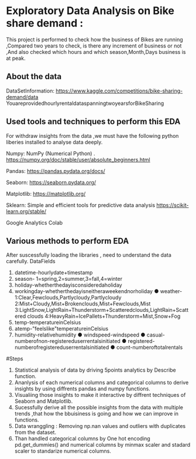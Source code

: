 
# Exploratory Data Analysis on Bike share demand :
This project is performed to check how the business of Bikes are running ,Compared two years to check, is there any increment of business or not ,And also checked which hours and which season,Month,Days business is at peak.




## About the data
DataSetInformation: https://www.kaggle.com/competitions/bike-sharing-demand/data
YouareprovidedhourlyrentaldataspanningtwoyearsforBikeSharing
## Used tools and techniques to perform this EDA
For withdraw insights from the data ,we must have the following python liberies installed to analyse data deeply.

Numpy: NumPy (Numerical Python) . https://numpy.org/doc/stable/user/absolute_beginners.html

Pandas:  https://pandas.pydata.org/docs/

Seaborn: https://seaborn.pydata.org/

Matplotlib:  https://matplotlib.org/

Sklearn: Simple and efficient tools for predictive data analysis https://scikit-learn.org/stable/

Google Analytics Colab
## Various methods to perform EDA
After suscessfully loading the libraries , need to understand the data carefully.
DataFields
1. datetime-hourlydate+timestamp 
2. season- 1=spring,2=summer,3=fall,4=winter  
3. holiday-whetherthedayisconsideredaholiday 
4. workingday-whetherthedayisneitheraweekendnorholiday ● weather-1:Clear,Fewclouds,Partlycloudy,Partlycloudy 2:Mist+Cloudy,Mist+Brokenclouds,Mist+Fewclouds,Mist 3:LightSnow,LightRain+Thunderstorm+Scatteredclouds,LightRain+Scattered clouds 4:HeavyRain+IcePallets+Thunderstorm+Mist,Snow+Fog 
5. temp-temperatureinCelsius 
6. atemp-"feelslike"temperatureinCelsius 
7. humidity-relativehumidity ● windspeed-windspeed ● casual-numberofnon-registereduserrentalsinitiated ● registered-numberofregistereduserrentalsinitiated ● count-numberoftotalrentals

#Steps
1. Statistical analysis of data by driving 5points analytics by Describe function.
2. Ananlysis of each numerical columns and categorical columns to derive insights by using diffrents pandas and numpy functions.
3. Visualiing those insights to make it interactive by diffrent techniques of Seaborn and Matplotlib.
4. Sucessfully derive all the possible insights from the data with multiple trends ,that how the bbuisiness is going and how we can improve in functions.
5. Data wranggling : Removing np.nan values and outliers with duplicates from the dataset.
6. Than handled categorical columns by One hot encoding pd.get_dummies() and numerical columns by minmax scaler and stadard scaler to standarize numerical columns.